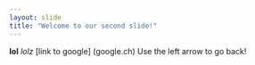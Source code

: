 ```yaml
---
layout: slide
title: "Welcome to our second slide!"
---
```

**lol** *lolz* [link to google] (google.ch)
Use the left arrow to go back!
